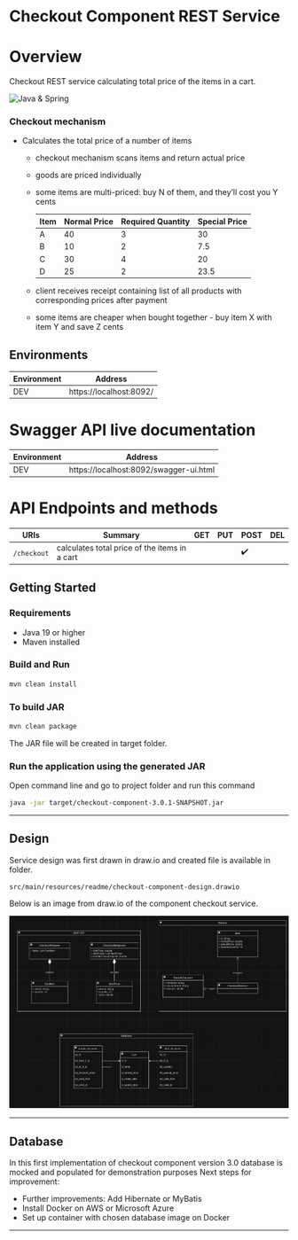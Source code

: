 # Checkout Component REST Service

# Overview

Checkout REST service calculating total price of the items in a cart.

![Java & Spring](https://img.shields.io/badge/Java_and_Spring-74aa9c?style=for-the-badge&logo=openai&logoColor=white)

### Checkout mechanism

- Calculates the total price of a number of items
    - checkout mechanism scans items and return actual price
    - goods are priced individually
    - some items are multi-priced: buy N of them, and they’ll cost you Y cents

      | Item | Normal Price | Required Quantity | Special Price |
      |------|--------------|-------------------|---------------|
      | A    | 40           | 3                 | 30            |
      | B    | 10           | 2                 | 7.5           |
      | C    | 30           | 4                 | 20            |
      | D    | 25           | 2                 | 23.5          |
    - client receives receipt containing list of all products with corresponding prices
      after payment
    - some items are cheaper when bought together - buy item X with item Y and
      save Z cents

## Environments

| Environment | Address                 |
|-------------|-------------------------|
| DEV         | https://localhost:8092/ |

# Swagger API live documentation

| Environment | Address                                |
|-------------|----------------------------------------|
| DEV         | https://localhost:8092/swagger-ui.html |

# API Endpoints and methods

| URIs        | Summary                                       | GET | PUT | POST               | DEL |
|-------------|-----------------------------------------------|-----|-----|--------------------|-----|
| `/checkout` | calculates total price of the items in a cart |     |     | :heavy_check_mark: |     |

## Getting Started

### Requirements

- Java 19 or higher
- Maven installed

### Build and Run

```bash
mvn clean install
```

### To build JAR

```bash
mvn clean package
```

The JAR file will be created in target folder.

### Run the application using the generated JAR

Open command line and go to project folder and run this command

```bash
java -jar target/checkout-component-3.0.1-SNAPSHOT.jar
```

---

## Design

Service design was first drawn in draw.io and created file is available in folder.

```
src/main/resources/readme/checkout-component-design.drawio
```

Below is an image from draw.io of the component checkout service.

<img src="src/main/resources/readme/RestAPI.png" alt="Link to" title="Link to" />

---

## Database

In this first implementation of checkout component version 3.0 database is mocked and populated for demonstration purposes
Next steps for improvement:

- Further improvements: Add Hibernate or MyBatis
- Install Docker on AWS or Microsoft Azure
- Set up container with chosen database image on Docker

---

